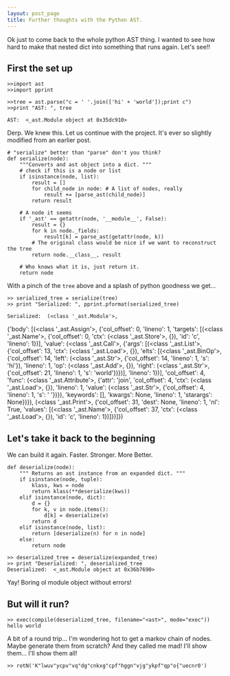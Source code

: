 ```yaml
---
layout: post_page
title: Further thoughts with the Python AST.
---
```

Ok just to come back to the whole python AST thing. I wanted to see how hard to make that nested dict into something that runs again. Let's see!!

## First the set up

    >>import ast
    >>import pprint
    
    >>tree = ast.parse("c = ' '.join(['hi' + 'world']);print c")
    >>print "AST: ", tree

    AST:  <_ast.Module object at 0x35dc910>

Derp. We knew this. Let us continue with the project. It's ever so slightly modified from an earlier post.

    # "serialize" better than "parse" don't you think?
    def serialize(node):
        """Converts and ast object into a dict. """
        # check if this is a node or list 
        if isinstance(node, list):
            result = []
            for child_node in node: # A list of nodes, really
                result += [parse_ast(child_node)]
            return result
        
        # A node it seems
        if '_ast' == getattr(node, '__module__', False):
            result = {}
            for k in node._fields:
                result[k] = parse_ast(getattr(node, k))
            # The original class would be nice if we want to reconstruct the tree
            return node.__class__, result 
        
        # Who knows what it is, just return it.
        return node
  
With a pinch of the `tree` above and a splash of python goodness we get...  
 
    >> serialized_tree = serialize(tree)
    >> print "Serialized: ", pprint.pformat(serialized_tree)
    
    Serialized:  (<class '_ast.Module'>,
 {'body': [(<class '_ast.Assign'>,
            {'col_offset': 0,
             'lineno': 1,
             'targets': [(<class '_ast.Name'>,
                          {'col_offset': 0,
                           'ctx': (<class '_ast.Store'>, {}),
                           'id': 'c',
                           'lineno': 1})],
             'value': (<class '_ast.Call'>,
                       {'args': [(<class '_ast.List'>,
                                  {'col_offset': 13,
                                   'ctx': (<class '_ast.Load'>, {}),
                                   'elts': [(<class '_ast.BinOp'>,
                                             {'col_offset': 14,
                                              'left': (<class '_ast.Str'>,
                                                       {'col_offset': 14,
                                                        'lineno': 1,
                                                        's': 'hi'}),
                                              'lineno': 1,
                                              'op': (<class '_ast.Add'>,
                                                     {}),
                                              'right': (<class '_ast.Str'>,
                                                        {'col_offset': 21,
                                                         'lineno': 1,
                                                         's': 'world'})})],
                                   'lineno': 1})],
                        'col_offset': 4,
                        'func': (<class '_ast.Attribute'>,
                                 {'attr': 'join',
                                  'col_offset': 4,
                                  'ctx': (<class '_ast.Load'>, {}),
                                  'lineno': 1,
                                  'value': (<class '_ast.Str'>,
                                            {'col_offset': 4,
                                             'lineno': 1,
                                             's': ' '})}),
                        'keywords': [],
                        'kwargs': None,
                        'lineno': 1,
                        'starargs': None})}),
           (<class '_ast.Print'>,
            {'col_offset': 31,
             'dest': None,
             'lineno': 1,
             'nl': True,
             'values': [(<class '_ast.Name'>,
                         {'col_offset': 37,
                          'ctx': (<class '_ast.Load'>, {}),
                          'id': 'c',
                          'lineno': 1})]})]})
                          
## Let's take it back to the beginning
We can build it again. Faster. Stronger. More Better.

    def deserialize(node):
        """ Returns an ast instance from an expanded dict. """
        if isinstance(node, tuple):
            klass, kws = node
            return klass(**deserialize(kws))
        elif isinstance(node, dict):
            d = {}
            for k, v in node.items():
                d[k] = deserialize(v)
            return d
        elif isinstance(node, list):
            return [deserialize(n) for n in node]
        else:
            return node
    
    >> deserialized_tree = deserialize(expanded_tree)
    >> print "Deserialized: ", deserialized_tree
    Deserialized:  <_ast.Module object at 0x36b7690>

Yay! Boring ol module object without errors!

## But will it run?

    >> exec(compile(deserialized_tree, filename="<ast>", mode="exec"))
    hello world

A bit of a round trip... I'm wondering hot to get a markov chain of nodes. Maybe generate them from scratch? And they called me mad! I'll show them... I'll show them all!

    >> rotN('K"lwuv"ycpv"vq"dg"cnkxg"cpf"hggn"vjg"ykpf"qp"o{"uecnr0')
